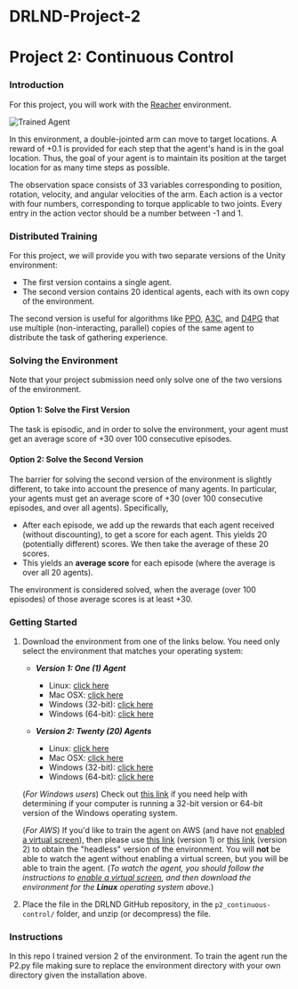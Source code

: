 # DRLND-Project-2

[//]: # (Image References)

[image1]: https://user-images.githubusercontent.com/10624937/43851024-320ba930-9aff-11e8-8493-ee547c6af349.gif "Trained Agent"
[image2]: https://user-images.githubusercontent.com/10624937/43851646-d899bf20-9b00-11e8-858c-29b5c2c94ccc.png "Crawler"


# Project 2: Continuous Control

### Introduction

For this project, you will work with the [Reacher](https://github.com/Unity-Technologies/ml-agents/blob/master/docs/Learning-Environment-Examples.md#reacher) environment.

![Trained Agent][image1]

In this environment, a double-jointed arm can move to target locations. A reward of +0.1 is provided for each step that the agent's hand is in the goal location. Thus, the goal of your agent is to maintain its position at the target location for as many time steps as possible.

The observation space consists of 33 variables corresponding to position, rotation, velocity, and angular velocities of the arm. Each action is a vector with four numbers, corresponding to torque applicable to two joints. Every entry in the action vector should be a number between -1 and 1.

### Distributed Training

For this project, we will provide you with two separate versions of the Unity environment:
- The first version contains a single agent.
- The second version contains 20 identical agents, each with its own copy of the environment.  

The second version is useful for algorithms like [PPO](https://arxiv.org/pdf/1707.06347.pdf), [A3C](https://arxiv.org/pdf/1602.01783.pdf), and [D4PG](https://openreview.net/pdf?id=SyZipzbCb) that use multiple (non-interacting, parallel) copies of the same agent to distribute the task of gathering experience.  

### Solving the Environment

Note that your project submission need only solve one of the two versions of the environment. 

#### Option 1: Solve the First Version

The task is episodic, and in order to solve the environment,  your agent must get an average score of +30 over 100 consecutive episodes.

#### Option 2: Solve the Second Version

The barrier for solving the second version of the environment is slightly different, to take into account the presence of many agents.  In particular, your agents must get an average score of +30 (over 100 consecutive episodes, and over all agents).  Specifically,
- After each episode, we add up the rewards that each agent received (without discounting), to get a score for each agent.  This yields 20 (potentially different) scores.  We then take the average of these 20 scores. 
- This yields an **average score** for each episode (where the average is over all 20 agents).

The environment is considered solved, when the average (over 100 episodes) of those average scores is at least +30. 

### Getting Started

1. Download the environment from one of the links below.  You need only select the environment that matches your operating system:

    - **_Version 1: One (1) Agent_**
        - Linux: [click here](https://s3-us-west-1.amazonaws.com/udacity-drlnd/P2/Reacher/one_agent/Reacher_Linux.zip)
        - Mac OSX: [click here](https://s3-us-west-1.amazonaws.com/udacity-drlnd/P2/Reacher/one_agent/Reacher.app.zip)
        - Windows (32-bit): [click here](https://s3-us-west-1.amazonaws.com/udacity-drlnd/P2/Reacher/one_agent/Reacher_Windows_x86.zip)
        - Windows (64-bit): [click here](https://s3-us-west-1.amazonaws.com/udacity-drlnd/P2/Reacher/one_agent/Reacher_Windows_x86_64.zip)

    - **_Version 2: Twenty (20) Agents_**
        - Linux: [click here](https://s3-us-west-1.amazonaws.com/udacity-drlnd/P2/Reacher/Reacher_Linux.zip)
        - Mac OSX: [click here](https://s3-us-west-1.amazonaws.com/udacity-drlnd/P2/Reacher/Reacher.app.zip)
        - Windows (32-bit): [click here](https://s3-us-west-1.amazonaws.com/udacity-drlnd/P2/Reacher/Reacher_Windows_x86.zip)
        - Windows (64-bit): [click here](https://s3-us-west-1.amazonaws.com/udacity-drlnd/P2/Reacher/Reacher_Windows_x86_64.zip)
    
    (_For Windows users_) Check out [this link](https://support.microsoft.com/en-us/help/827218/how-to-determine-whether-a-computer-is-running-a-32-bit-version-or-64) if you need help with determining if your computer is running a 32-bit version or 64-bit version of the Windows operating system.

    (_For AWS_) If you'd like to train the agent on AWS (and have not [enabled a virtual screen](https://github.com/Unity-Technologies/ml-agents/blob/master/docs/Training-on-Amazon-Web-Service.md)), then please use [this link](https://s3-us-west-1.amazonaws.com/udacity-drlnd/P2/Reacher/one_agent/Reacher_Linux_NoVis.zip) (version 1) or [this link](https://s3-us-west-1.amazonaws.com/udacity-drlnd/P2/Reacher/Reacher_Linux_NoVis.zip) (version 2) to obtain the "headless" version of the environment.  You will **not** be able to watch the agent without enabling a virtual screen, but you will be able to train the agent.  (_To watch the agent, you should follow the instructions to [enable a virtual screen](https://github.com/Unity-Technologies/ml-agents/blob/master/docs/Training-on-Amazon-Web-Service.md), and then download the environment for the **Linux** operating system above._)

2. Place the file in the DRLND GitHub repository, in the `p2_continuous-control/` folder, and unzip (or decompress) the file. 

### Instructions
In this repo I trained version 2 of the environment.
To train the agent run the P2.py file making sure to replace the environment directory with your own directory given the installation above. 

